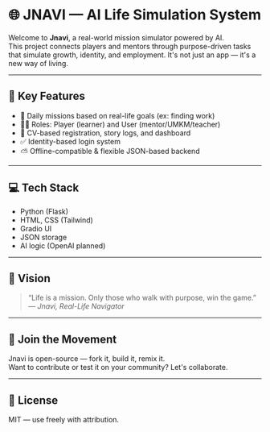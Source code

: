 # 🌐 JNAVI — AI Life Simulation System

Welcome to **Jnavi**, a real-world mission simulator powered by AI.  
This project connects players and mentors through purpose-driven tasks that simulate growth, identity, and employment. It's not just an app — it's a new way of living.

---

## 🧠 Key Features

- 🎯 Daily missions based on real-life goals (ex: finding work)
- 🧑‍🏫 Roles: Player (learner) and User (mentor/UMKM/teacher)
- 📂 CV-based registration, story logs, and dashboard
- ✅ Identity-based login system
- ⛅ Offline-compatible & flexible JSON-based backend

---

## 💻 Tech Stack

- Python (Flask)
- HTML, CSS (Tailwind)
- Gradio UI
- JSON storage
- AI logic (OpenAI planned)

---

## 🚀 Vision

> “Life is a mission. Only those who walk with purpose, win the game.”  
> — *Jnavi, Real-Life Navigator*

---

## 🤝 Join the Movement

Jnavi is open-source — fork it, build it, remix it.  
Want to contribute or test it on your community? Let's collaborate.

---

## 📄 License

MIT — use freely with attribution.
